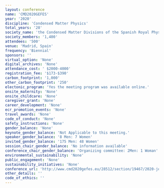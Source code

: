 ```yaml
---
layout: conference 
name: 'CMD2020GEFES'
year: '2020'
discipline: 'Condensed Matter Physics'
total_years: '28'
society_name: 'the Condensed Matter Divisions of the Spanish Royal Physics Society (RSEF-GEFES) and of the European Physical Society (EPS-CMD)'
society_members: '1,400'
attendees: '500'
venue: 'Madrid, Spain'
frequency: 'Biennial'
sponsors: ''
virtual_option: 'None'
digital_archives: 'None'
attendance_cost: ' $2000-4000'
registration_fee: '$173-$390'
carbon_footprint: '1,000'
other_carbon_footprint: '250'
electonic_program: 'Yes the meeting program was available online.'
onsite_maternity: 'None'
onsite_childcare: 'None'
caregiver_grant: 'None'
career_development: 'None'
ecr_promotion_events: 'None'
travel_awards: 'None'
code_of_conduct: 'None'
safety_instructions: 'None'
gender_balance: 'None'
keynote_gender_balance: 'Not Applicable to this meeting.'
speaker_gender_balance: '8 Men: 7 Women'
invited_gender_balance: '175 Men: 48 Women'
session_chair_gender_balance: 'No information available'
conference_chair_gender_balance: 'Organizing committee: 2Men: 1 Woman'
environmental_sustainability: 'None'
public_engagement: 'None'
sustainability_initiatives: 'None'
conference_url: 'http://www.cmd2020gefes.eu/28512/section/19467/2020-joint-conference-of-the-condensed-matter-divisions-of-eps-cmd-and-rsef-gefes.html'
other_details: ''
code_of_ethics: ''
---
```

